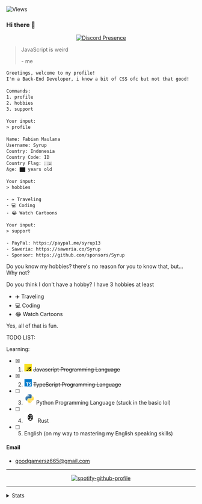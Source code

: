 ![Views](https://komarev.com/ghpvc/?username=Syrup&label=views)

### Hi there 👋

<p align="center" style="display: block;">
  <a href="https://discord.com/users/681843628317868049"><img src="https://lanyard.cnrad.dev/api/681843628317868049?idleMessage=I%27m%20currently%20not%20doing%20anything%21%20%28It%20mean%20i%27m%20so%20busy%20lol%29" alt="Discord Presence" /></a>
</p>


> JavaScript is weird
> 
> \- me

```log
Greetings, welcome to my profile!
I'm a Back-End Developer, i know a bit of CSS ofc but not that good!

Commands:
1. profile
2. hobbies
3. support

Your input:
> profile

Name: Fabian Maulana
Username: Syrup
Country: Indonesia
Country Code: ID
Country Flag: 🇮🇩
Age: ▇▇ years old

Your input:
> hobbies

- ✈️ Traveling
- 💻 Coding
- 😂 Watch Cartoons

Your input:
> support

- PayPal: https://paypal.me/syrup13
- Saweria: https://saweria.co/Syrup
- Sponsor: https://github.com/sponsors/Syrup
```

Do you know my hobbies? there's no reason for you to know that, but... Why not?

Do you think I don't have a hobby? I have 3 hobbies at least
- ✈️ Traveling
- 💻 Coding
- 😂 Watch Cartoons

Yes, all of that is fun.

TODO LIST:

Learning:

- [x] 1. <img height="20" width="20" src="./icons/javascript.svg" /> ~~Javascript Programming Language~~
- [x] 2. <img height="20" width="20" src="./icons/typescript.svg" /> ~~TypeScript Programming Language~~
- [ ] 3. <img height="28" width="28" src="./icons/python.svg" /> Python Programming Language (stuck in the basic lol)
- [ ] 4. <img height="28" width="32" src="./icons/rust.svg" /> Rust
- [ ] 5. English (on my way to mastering my English speaking skills)

#### Email
- goodgamersz665@gmail.com

---

<p align="center"><a href="https://spotify-github-profile.vercel.app/api/view?uid=31pgt4v77ezmpwbxf3y2e6tqwn3y&amp;redirect=true"><img src="https://spotify-github-profile.vercel.app/api/view?uid=31pgt4v77ezmpwbxf3y2e6tqwn3y&amp;cover_image=true&amp;theme=default&amp;show_offline=true&amp;background_color=121212&amp;interchange=true&amp;bar_color_cover=true" alt="spotify-github-profile"></a></p>

---

<details>
<summary>Stats</summary>
<div align="center">
<img src="https://github-profile-trophy.vercel.app/?username=Syrup&theme=dracula&count_private=true">
</div>
<img align="left" src="https://github-readme-stats.vercel.app/api?username=syrup&show_icons=true&hide_border=true&theme=tokyonight">
<img align="center" src="https://github-readme-stats.vercel.app/api/top-langs/?username=Syrup&theme=tokyonight&hide=batchfile">
</details>
